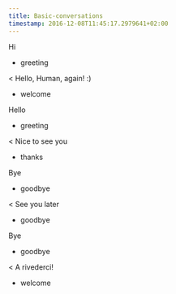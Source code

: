 ```yaml
---
title: Basic-conversations
timestamp: 2016-12-08T11:45:17.2979641+02:00
---
```


Hi
* greeting

< Hello, Human, again! :)
* welcome

Hello
* greeting

< Nice to see you
* thanks

Bye
* goodbye

< See you later
* goodbye

Bye
* goodbye

< A rivederci!
* welcome
